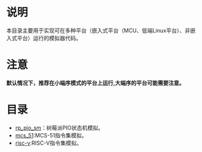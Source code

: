 # 说明

本目录主要用于实现可在多种平台（嵌入式平台（MCU、低端Linux平台）、非嵌入式平台）运行的模拟器代码。

# 注意

**默认情况下，推荐在小端序模式的平台上运行,大端序的平台可能需要注意。**

# 目录

- [rp_pio_sm](rp_pio_sm)：树莓派PIO状态机模拟。
- [mcs_51](mcs_51):MCS-51指令集模拟。
- [risc-v](risc-v):RISC-V指令集模拟。
